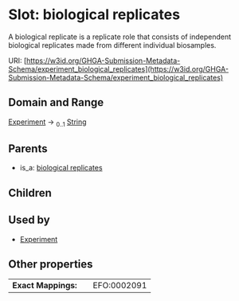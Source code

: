 
# Slot: biological replicates


A biological replicate is a replicate role that consists of independent biological replicates made from different individual biosamples.

URI: [https://w3id.org/GHGA-Submission-Metadata-Schema/experiment_biological_replicates](https://w3id.org/GHGA-Submission-Metadata-Schema/experiment_biological_replicates)


## Domain and Range

[Experiment](Experiment.md) &#8594;  <sub>0..1</sub> [String](types/String.md)

## Parents

 *  is_a: [biological replicates](biological_replicates.md)

## Children


## Used by

 * [Experiment](Experiment.md)

## Other properties

|  |  |  |
| --- | --- | --- |
| **Exact Mappings:** | | EFO:0002091 |

